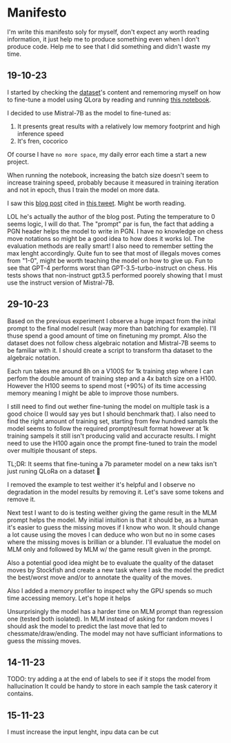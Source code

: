 # Manifesto

I'm write this manifesto soly for myself, don't expect any worth reading information, it just help me to produce something even when I don't produce code. Help me to see that I did something and didn't waste my time.

## 19-10-23

I started by checking the [dataset](https://laion.ai/blog/strategic-game-dataset/)'s content and rememoring myself on how to fine-tune a model using QLora by reading and running [this notebook](https://github.com/brevdev/notebooks/blob/main/mistral-finetune-own-data.ipynb).

I decided to use Mistral-7B as the model to fine-tuned as:
1. It presents great results with a relatively low memory footprint and high inference speed
2. It's fren, cocorico

Of course I have `no more space`, my daily error each time a start a new project.

When running the notebook, increasing the batch size doesn't seem to increase training speed, probably because it measured in training iteration and not in epoch, thus I train the model on more data.

I saw this [blog post](https://blog.mathieuacher.com/GPTsChessEloRatingLegalMoves/) cited in [this tweet](https://twitter.com/acherm/status/1714981698570465687).
Might be worth reading.

LOL he's actually the author of the blog post. Puting the temperature to 0 seems logic, I will do that. The "prompt" par is fun, the fact that adding a PGN header helps the model to write in PGN. I have no knowledge on chess move notations so might be a good idea to how does it works lol. The evaluation methods are really smart! I also need to remember setting the max lenght accordingly. Quite fun to see that most of illegals moves comes from "1-0", might be worth teaching the model on how to give up. Fun to see that GPT-4 performs worst than GPT-3.5-turbo-instruct on chess. His tests shows that non-instruct gpt3.5 performed poorely showing that I must use the instruct version of Mistral-7B.

## 29-10-23

Based on the previous experiment I observe a huge impact from the inital prompt to the final model result (way more than batching for example). I'll thuse spend a good amount of time on finetuning my prompt. Also the dataset does not follow chess algebraic notation and Mistral-7B seems to be familiar with it. I should create a script to transform tha dataset to the algebraic notation.

Each run takes me around 8h on a V100S for 1k training step where I can perfom the double amount of training step and a 4x batch size on a H100. However the H100 seems to spend most (+90%) of its time accessing memory meaning I might be able to improve those numbers.

I still need to find out wether fine-tuning the model on multiple task is a good choice (I would say yes but I should benchmark that).
I also need to find the right amount of training set, starting from few hundred sampls the model seems to follow the required prompt/result format however at 1k training sampels it still isn't producing valid and accuracte results. I might need to use the H100 again once the prompt fine-tuned to train the model over multiple thousant of steps.

TL;DR: It seems that fine-tuning a 7b parameter model on a new taks isn't just runing QLoRa on a dataset 🤡

I removed the example to test weither it's helpful and I observe no degradation in the model results by removing it.
Let's save some tokens and remove it.

Next test I want to do is testing weither giving the game result in the MLM prompt helps the model. My initial intuition is that it should be, as a human it's easier to guess the missing moves if I know who won. It should change a lot cause using the moves I can deduce who won but no in some cases where the missing moves is brillian or a blunder.
I'll evaluatue the model on MLM only and followed by MLM w/ the game result given in the prompt.

Also a potential good idea might be to evaluate the quality of the dataset moves by Stockfish and create a new task where I ask the model the predict the best/worst move and/or to annotate the quality of the moves.

Also I added a memory profiler to inspect why the GPU spends so much time accessing memory. Let's hope it helps

Unsurprisingly the model has a harder time on MLM prompt than regression one (tested both isolated).
In MLM instead of asking for random moves I should ask the model to predict the last move that led to chessmate/draw/ending.
The model may not have sufficiant informations to guess the missing moves.

## 14-11-23
TODO: try adding a </s> at the end of labels to see if it stops the model from hallucination
It could be handy to store in each sample the task caterory it contains.

## 15-11-23
I must increase the input lenght, inpu data can be cut